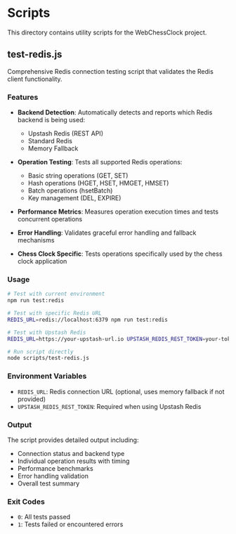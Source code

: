 # Scripts

This directory contains utility scripts for the WebChessClock project.

## test-redis.js

Comprehensive Redis connection testing script that validates the Redis client functionality.

### Features

- **Backend Detection**: Automatically detects and reports which Redis backend is being used:
  - Upstash Redis (REST API)
  - Standard Redis
  - Memory Fallback

- **Operation Testing**: Tests all supported Redis operations:
  - Basic string operations (GET, SET)
  - Hash operations (HGET, HSET, HMGET, HMSET)
  - Batch operations (hsetBatch)
  - Key management (DEL, EXPIRE)

- **Performance Metrics**: Measures operation execution times and tests concurrent operations

- **Error Handling**: Validates graceful error handling and fallback mechanisms

- **Chess Clock Specific**: Tests operations specifically used by the chess clock application

### Usage

```bash
# Test with current environment
npm run test:redis

# Test with specific Redis URL
REDIS_URL=redis://localhost:6379 npm run test:redis

# Test with Upstash Redis
REDIS_URL=https://your-upstash-url.io UPSTASH_REDIS_REST_TOKEN=your-token npm run test:redis

# Run script directly
node scripts/test-redis.js
```

### Environment Variables

- `REDIS_URL`: Redis connection URL (optional, uses memory fallback if not provided)
- `UPSTASH_REDIS_REST_TOKEN`: Required when using Upstash Redis

### Output

The script provides detailed output including:
- Connection status and backend type
- Individual operation results with timing
- Performance benchmarks
- Error handling validation
- Overall test summary

### Exit Codes

- `0`: All tests passed
- `1`: Tests failed or encountered errors
